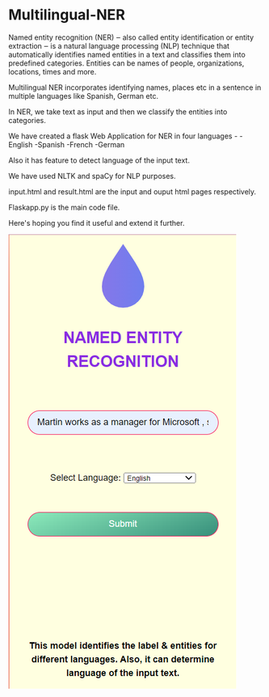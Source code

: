 # Multilingual-NER

Named entity recognition (NER) ‒ also called entity identification or entity extraction ‒ is a natural language processing (NLP) technique that automatically identifies named entities in a text and classifies them into predefined categories. Entities can be names of people, organizations, locations, times and more.

Multilingual NER incorporates identifying names, places etc in a sentence in multiple languages like Spanish, German etc.

In NER, we take text as input and then we classify the entities into  categories.

We have created a flask Web Application for NER in four languages - 
-English
-Spanish
-French
-German

Also it has feature to detect language of the input text.

We have used NLTK and spaCy for NLP purposes.

input.html and result.html are the input and ouput html pages respectively.

Flaskapp.py is the main code file.


Here's hoping you find it useful and extend it further.

<img src="https://github.com/Sidmon101/Multilingual-NER/blob/main/AppUI/Screenshot%202022-05-18%20225702.png">
